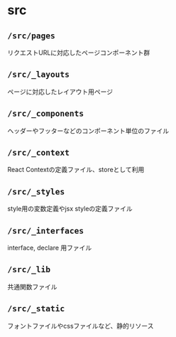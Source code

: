 # src

## `/src/pages`
リクエストURLに対応したページコンポーネント群

## `/src/_layouts`
ページに対応したレイアウト用ページ

## `/src/_components`
ヘッダーやフッターなどのコンポーネント単位のファイル

## `/src/_context`
React Contextの定義ファイル、storeとして利用

## `/src/_styles`
style用の変数定義やjsx styleの定義ファイル

## `/src/_interfaces`
interface, declare 用ファイル

## `/src/_lib`
共通関数ファイル

## `/src/_static`
フォントファイルやcssファイルなど、静的リソース